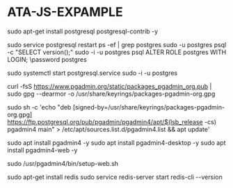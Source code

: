 # ATA-JS-EXPAMPLE






sudo apt-get install postgresql postgresql-contrib -y

sudo service postgresql restart
ps -ef | grep postgres
sudo -u postgres psql -c "SELECT version();"
sudo -i -u postgres
psql
ALTER ROLE postgres WITH LOGIN;
\password postgres

sudo systemctl start postgresql.service
sudo -i -u postgres


curl -fsS https://www.pgadmin.org/static/packages_pgadmin_org.pub | sudo gpg --dearmor -o /usr/share/keyrings/packages-pgadmin-org.gpg


sudo sh -c 'echo "deb [signed-by=/usr/share/keyrings/packages-pgadmin-org.gpg] https://ftp.postgresql.org/pub/pgadmin/pgadmin4/apt/$(lsb_release -cs) pgadmin4 main" > /etc/apt/sources.list.d/pgadmin4.list && apt update'

sudo apt install pgadmin4 -y
sudo apt install pgadmin4-desktop -y
sudo apt install pgadmin4-web -y

sudo /usr/pgadmin4/bin/setup-web.sh



sudo apt-get install redis
sudo service redis-server start
redis-cli --version
